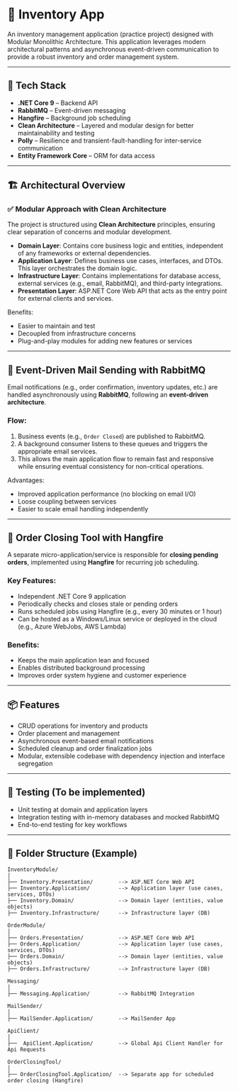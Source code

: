 # 🧾 Inventory App

An  inventory management application (practice project) designed with Modular Monolithic Architecture. This application leverages modern architectural patterns and asynchronous event-driven communication to provide a robust inventory and order management system.

---

## 🚀 Tech Stack

- **.NET Core 9** – Backend API
- **RabbitMQ** – Event-driven messaging
- **Hangfire** – Background job scheduling
- **Clean Architecture** – Layered and modular design for better maintainability and testing
- **Polly** – Resilience and transient-fault-handling for inter-service communication
- **Entity Framework Core** – ORM for data access
---

## 🏗️ Architectural Overview

### ✅ Modular Approach with Clean Architecture

The project is structured using **Clean Architecture** principles, ensuring clear separation of concerns and modular development.

- **Domain Layer**: Contains core business logic and entities, independent of any frameworks or external dependencies.
- **Application Layer**: Defines business use cases, interfaces, and DTOs. This layer orchestrates the domain logic.
- **Infrastructure Layer**: Contains implementations for database access, external services (e.g., email, RabbitMQ), and third-party integrations.
- **Presentation Layer**: ASP.NET Core Web API that acts as the entry point for external clients and services.

Benefits:
- Easier to maintain and test
- Decoupled from infrastructure concerns
- Plug-and-play modules for adding new features or services

---

## 📨 Event-Driven Mail Sending with RabbitMQ

Email notifications (e.g., order confirmation, inventory updates, etc.) are handled asynchronously using **RabbitMQ**, following an **event-driven architecture**.

### Flow:

1. Business events (e.g., `Order Closed`) are published to RabbitMQ.
2. A background consumer listens to these queues and triggers the appropriate email services.
3. This allows the main application flow to remain fast and responsive while ensuring eventual consistency for non-critical operations.

Advantages:
- Improved application performance (no blocking on email I/O)
- Loose coupling between services
- Easier to scale email handling independently

---

## 🔄 Order Closing Tool with Hangfire

A separate micro-application/service is responsible for **closing pending orders**, implemented using **Hangfire** for recurring job scheduling.

### Key Features:

- Independent .NET Core 9 application
- Periodically checks and closes stale or pending orders
- Runs scheduled jobs using Hangfire (e.g., every 30 minutes or 1 hour)
- Can be hosted as a Windows/Linux service or deployed in the cloud (e.g., Azure WebJobs, AWS Lambda)

### Benefits:

- Keeps the main application lean and focused
- Enables distributed background processing
- Improves order system hygiene and customer experience

---

## 📦 Features

- CRUD operations for inventory and products
- Order placement and management
- Asynchronous event-based email notifications
- Scheduled cleanup and order finalization jobs
- Modular, extensible codebase with dependency injection and interface segregation

---

## 🧪 Testing (To be implemented)

- Unit testing at domain and application layers
- Integration testing with in-memory databases and mocked RabbitMQ
- End-to-end testing for key workflows

---

## 📁 Folder Structure (Example)

```plaintext
InventoryModule/
│
├── Inventory.Presentation/        --> ASP.NET Core Web API
├── Inventory.Application/         --> Application layer (use cases, services, DTOs)
├── Inventory.Domain/              --> Domain layer (entities, value objects)
├── Inventory.Infrastructure/      --> Infrastructure layer (DB)

OrderModule/
│
├── Orders.Presentation/           --> ASP.NET Core Web API
├── Orders.Application/            --> Application layer (use cases, services, DTOs)
├── Orders.Domain/                 --> Domain layer (entities, value objects)
├── Orders.Infrastructure/         --> Infrastructure layer (DB)

Messaging/
│
├── Messaging.Application/         --> RabbitMQ Integration 

MailSender/
│
├── MailSender.Application/        --> MailSender App

ApiClient/
│
├──  ApiClient.Application/        --> Global Api Client Handler for Api Requests

OrderClosingTool/
│
├── OrderClosingTool.Application/  --> Separate app for scheduled order closing (Hangfire)

